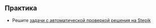 ## Практика

- Решите [задачи с автоматической проверкой решения на Stepik](https://stepik.org/lesson/65094/step/1)

